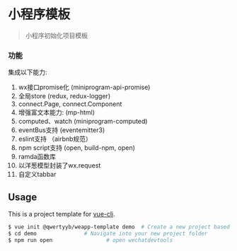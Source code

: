 # 小程序模板

> 小程序初始化项目模板

### 功能

集成以下能力: 
1. wx接口promise化 (miniprogram-api-promise)
2. 全局store (redux, redux-logger)
3. connect.Page, connect.Component
4. 增强富文本能力: (mp-html)
5. computed、watch (miniprogram-computed)
6. eventBus支持 (eventemitter3)
7. eslint支持 （airbnb规范）
8. npm script支持 (open, build-npm, open)
9. ramda函数库
10. 以洋葱模型封装了wx.request
11. 自定义tabbar

## Usage

This is a project template for [vue-cli](https://github.com/vuejs/vue-cli).

``` bash
$ vue init @qwertyyb/weapp-template demo  # Create a new project based on this template
$ cd demo               # Navigate into your new project folder
$ npm run open                 # open wechatdevtools
```
